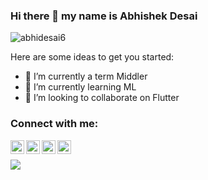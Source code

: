 ### Hi there 👋 my name is Abhishek Desai

<p align="left"> <img src="https://komarev.com/ghpvc/?username=digvijay173&label=Views&color=blue&style=plastic" alt="abhidesai6" /> </p>

Here are some ideas to get you started:

- 🔭 I’m currently a term Middler 
- 🌱 I’m currently learning ML
- 👯 I’m looking to collaborate on Flutter
<!--- 🤔 I’m looking for help with ...
- 💬 Ask me about ...Anything
- 😄 Pronouns: ...
- ⚡ Fun fact: ...
--->

### Connect with me:
[<img align="left" alt="codeSTACKr | Twitter" width="22px" src="https://cdn.jsdelivr.net/npm/simple-icons@v3/icons/twitter.svg" />][twitter]
[<img align="left" alt="codeSTACKr | LinkedIn" width="22px" src="https://cdn.jsdelivr.net/npm/simple-icons@v3/icons/linkedin.svg" />][linkedin]
[<img align="left" alt="codeSTACKr | Instagram" width="22px" src="https://cdn.jsdelivr.net/npm/simple-icons@v3/icons/instagram.svg" />][instagram]
[<img align="left" alt="codeSTACKr | Instagram" width="22px" src="https://cdn.jsdelivr.net/npm/simple-icons@v3/icons/facebook.svg" />][facebook]
<br>

[twitter]: https://twitter.com/ard_7111
[instagram]: https://www.instagram.com/abhidesai6/
[linkedin]: https://www.linkedin.com/in/abhishek-desai-4962ba171/
[facebook]: https://www.facebook.com/profile.php?id=100009261824024

<a href="https://github.com/digvijay173">
  <img align="center" src="https://github-readme-stats.vercel.app/api/top-langs/?username=digvijay173&theme=light&hide_langs_below=1" />
</a>
